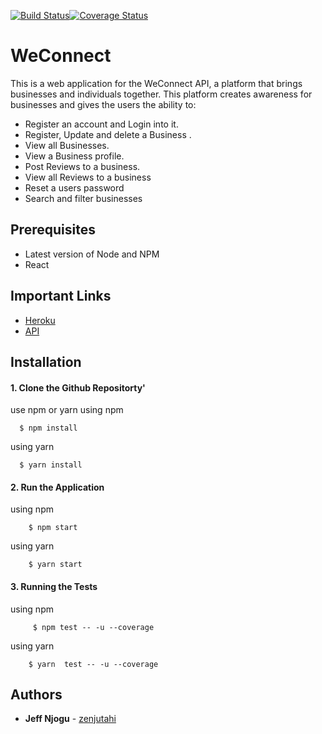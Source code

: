 [![Build Status](https://travis-ci.org/zenjutahi/weconnect-react.svg?branch=develop)](https://travis-ci.org/zenjutahi/weconnect-react)[![Coverage Status](https://coveralls.io/repos/github/zenjutahi/weconnect-react/badge.svg?branch=develop)](https://coveralls.io/github/zenjutahi/weconnect-react?branch=develop)
# WeConnect

This is a web application for the WeConnect API, a platform that brings businesses and individuals together. This platform creates awareness for businesses and gives the users the ability to:

- Register an account and Login into it.
- Register, Update and delete a Business .
- View all Businesses.
- View a Business profile.
- Post Reviews to a business.
- View all Reviews to a business
- Reset a users password
- Search and filter businesses

## Prerequisites

- Latest version of Node and NPM
- React

## Important Links
* [Heroku](https://weconnect4-react-app.herokuapp.com/)
* [API](https://weconnect-api-db.herokuapp.com)

## Installation

#### 1. Clone the Github Repositorty'

use npm or yarn
  using npm


      $ npm install


   using yarn


      $ yarn install


#### 2. Run the Application

  using npm


        $ npm start


  using yarn


        $ yarn start

#### 3. Running the Tests

  using npm


         $ npm test -- -u --coverage


  using yarn


        $ yarn  test -- -u --coverage
## Authors

* **Jeff Njogu** - [zenjutahi](https://github.com/zenjutahi)
